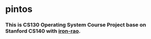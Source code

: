 # pintos
### This is CS130 Operating System Course Project base on Stanford CS140 with [iron-rao](https://github.com/iron-rao).
